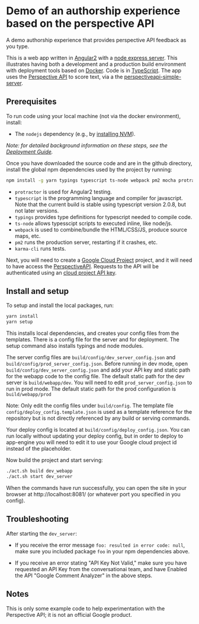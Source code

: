 # Demo of an authorship experience based on the perspective API

A demo authorship experience that provides perspective API feedback as you type.

This is a web app written in [Angular2](https://angular.io/) with a [node express
server](https://expressjs.com/). This illustrates having both a development and a production
build environment with deployment tools based on
[Docker](https://www.docker.com/).
Code is in [TypeScript](https://www.typescriptlang.org/).
The app uses the [Perspective API](http://www.perspectiveapi.com/) to score text, via a
the [perspectiveapi-simple-server](https://github.com/conversationai/perspectiveapi-simple-server).

## Prerequisites

To run code using your local machine (not via the docker
environment), install:
* The `nodejs` dependency (e.g., by [installing NVM](https://github.com/creationix/nvm)).

*Note: for detailed background information on these steps, see the [Deployment Guide](docs/deploy.md).*

Once you have downloaded the source code and are in the github directory, install the global npm dependencies used by the project by running:

```bash
npm install -g yarn typings typescript ts-node webpack pm2 mocha protractor karma-cli
```
*  `protractor` is used for Angular2 testing.
*  `typescript` is the programming language and compiler for javascript.
    Note that the current build is stable using typescript version 2.0.8,
    but not later versions.
*  `typings` provides type definitions for typescript needed to compile
    code.
*  `ts-node` allows typesscipt scripts to executed inline, like node/js.
*  `webpack` is used to combine/bundle the HTML/CSS/JS, produce source
    maps, etc.
*  `pm2` runs the production server, restarting if it crashes, etc.
*  `karma-cli` runs tests.

Next, you will need to create a
[Google Cloud Project](http://cloud.google.com) project, and it will need to have access the [PerspectiveAPI](https://www.perspectiveapi.com). Requests to the API will be authenticated using an [cloud project API key](https://support.google.com/cloud/answer/6158862?hl=en).

## Install and setup

To setup and install the local packages, run:

```bash
yarn install
yarn setup
```

This installs local dependencies, and creates your config files from the  templates. There is a config file for the server and for deployment. The setup command also installs typings and node modules.

The server config files are `build/config/dev_server_config.json` and
`build/config/prod_server_config.json`. Before running in dev mode, open
`build/config/dev_server_config.json` and add your API key and static
path for the webapp code to the config file. The default static path for the dev
server is `build/webapp/dev`. You will need to edit `prod_server_config.json` to run in prod mode. The default static path for the prod configuration is `build/webapp/prod`

Note: Only edit the config files under `build/config`. The template file
`config/deploy_config.template.json` is used as a template reference for the
repository but is not directly referenced by any build or serving commands.

Your deploy config is located at `build/config/deploy_config.json`. You can run
locally without updating your deploy config, but in order to deploy
to app-engine you will need to edit it to use your Google cloud project id
instead of the placeholder.

Now build the project and start serving:

```bash
./act.sh build dev_webapp
./act.sh start dev_server
```

When the commands have run successfully, you can open the site in your browser at http://localhost:8081/ (or whatever port you specified in you config).

## Troubleshooting

After starting the `dev_server`:

* If you receive the error message `foo: resulted in error code: null`, make sure you included package `foo` in your npm dependencies above.

* If you receive an error stating "API Key Not Valid," make sure you have requested an API Key from the conversationai team, and have Enabled the API "Google Comment Analyzer" in the above steps.

## Notes

This is only some example code to help experimentation with the Perspective API; it is not an official Google product.
